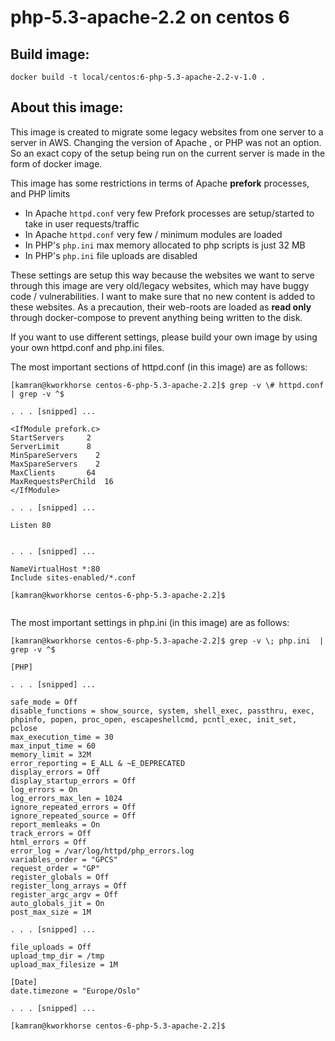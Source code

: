 # php-5.3-apache-2.2 on centos 6

## Build image:
```
docker build -t local/centos:6-php-5.3-apache-2.2-v-1.0 .
```

## About this image:
This image is created to migrate some legacy websites from one server to a server in AWS. Changing the version of Apache , or PHP was not an option. So an exact copy of the setup being run on the current server is made in the form of docker image.

This image has some restrictions in terms of Apache **prefork** processes, and PHP limits 
* In Apache `httpd.conf` very few Prefork processes are setup/started to take in user requests/traffic
* In Apache `httpd.conf` very few / minimum modules are loaded  
* In PHP's `php.ini` max memory allocated to php scripts is just 32 MB
* In PHP's `php.ini` file uploads are disabled

These settings are setup this way because the websites we want to serve through this image are very old/legacy websites, which may have buggy code / vulnerabilities. I want to make sure that no new content is added to these websites. As a precaution, their web-roots are loaded as **read only** through docker-compose to prevent anything being written to the disk. 

If you want to use different settings, please build your own image by using your own httpd.conf and php.ini files. 

The most important sections of httpd.conf (in this image) are as follows:

```
[kamran@kworkhorse centos-6-php-5.3-apache-2.2]$ grep -v \# httpd.conf  | grep -v ^$

. . . [snipped] ...

<IfModule prefork.c>
StartServers     2
ServerLimit      8
MinSpareServers    2
MaxSpareServers    2
MaxClients       64
MaxRequestsPerChild  16
</IfModule>

. . . [snipped] ...

Listen 80


. . . [snipped] ...

NameVirtualHost *:80
Include sites-enabled/*.conf

[kamran@kworkhorse centos-6-php-5.3-apache-2.2]$ 


```

The most important settings in php.ini (in this image) are as follows:
```
[kamran@kworkhorse centos-6-php-5.3-apache-2.2]$ grep -v \; php.ini  | grep -v ^$

[PHP]

. . . [snipped] ...

safe_mode = Off
disable_functions = show_source, system, shell_exec, passthru, exec, phpinfo, popen, proc_open, escapeshellcmd, pcntl_exec, init_set, pclose
max_execution_time = 30     
max_input_time = 60
memory_limit = 32M
error_reporting = E_ALL & ~E_DEPRECATED
display_errors = Off
display_startup_errors = Off
log_errors = On
log_errors_max_len = 1024
ignore_repeated_errors = Off
ignore_repeated_source = Off
report_memleaks = On
track_errors = Off
html_errors = Off
error_log = /var/log/httpd/php_errors.log
variables_order = "GPCS"
request_order = "GP"
register_globals = Off
register_long_arrays = Off
register_argc_argv = Off
auto_globals_jit = On
post_max_size = 1M

. . . [snipped] ...

file_uploads = Off
upload_tmp_dir = /tmp
upload_max_filesize = 1M

[Date]
date.timezone = "Europe/Oslo"

. . . [snipped] ...

[kamran@kworkhorse centos-6-php-5.3-apache-2.2]$ 
```


